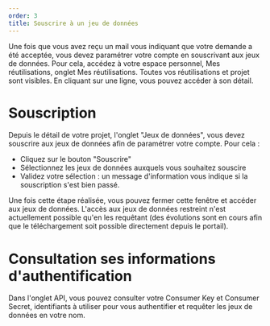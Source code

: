 ```yaml
---
order: 3
title: Souscrire à un jeu de données
---
```


Une fois que vous avez reçu un mail vous indiquant que votre demande a été acceptée, vous devez paramétrer votre compte en souscrivant aux jeux de données.
Pour cela, accédez à votre espace personnel, Mes réutilisations, onglet Mes réutilisations. Toutes vos réutilisations et projet sont visibles. En cliquant sur une ligne, vous pouvez accéder à son détail.

# Souscription

Depuis le détail de votre projet, l'onglet "Jeux de données", vous devez souscrire aux jeux de données afin de paramétrer votre compte.
Pour cela :
* Cliquez sur le bouton "Souscrire"
* Sélectionnez les jeux de données auxquels vous souhaitez souscire
* Validez votre sélection : un message d'information vous indique si la souscription s'est bien passé. 

Une fois cette étape réalisée, vous pouvez fermer cette fenêtre et accéder aux jeux de données.
L'accès aux jeux de données restreint n'est actuellement possible qu'en les requêtant (des évolutions sont en cours afin que le téléchargement soit possible directement depuis le portail).

# Consultation ses informations d'authentification

Dans l'onglet API, vous pouvez consulter votre Consumer Key et Consumer Secret, identifiants à utiliser pour vous authentifier et requêter les jeux de données en votre nom.
